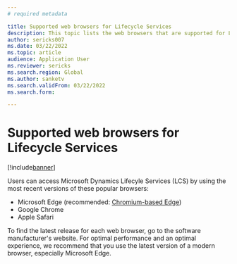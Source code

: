 ```yaml
---
# required metadata

title: Supported web browsers for Lifecycle Services 
description: This topic lists the web browsers that are supported for Lifecyle Services.
author: sericks007
ms.date: 03/22/2022
ms.topic: article
audience: Application User
ms.reviewer: sericks
ms.search.region: Global
ms.author: sanketv
ms.search.validFrom: 03/22/2022
ms.search.form:

---
```


# Supported web browsers for Lifecycle Services 

[!include[banner](../includes/banner.md)]

Users can access Microsoft Dynamics Lifecyle Services (LCS) by using the most recent versions of these popular browsers: 

- Microsoft Edge (recommended: [Chromium-based Edge](https://support.microsoft.com/microsoft-edge/download-the-new-microsoft-edge-based-on-chromium-0f4a3dd7-55df-60f5-739f-00010dba52cf))
- Google Chrome
- Apple Safari

To find the latest release for each web browser, go to the software manufacturer's website. For optimal performance and an optimal experience, we recommend that you use the latest version of a modern browser, especially Microsoft Edge. 

